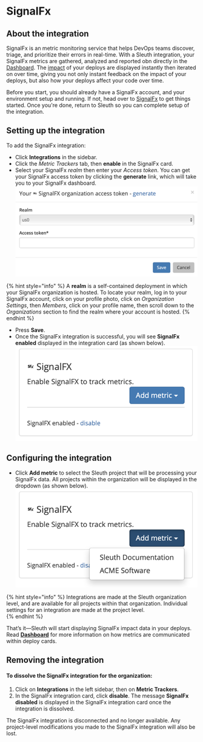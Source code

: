 # SignalFx

## About the integration

SignalFx is an metric monitoring service that helps DevOps teams discover, triage, and prioritize their errors in real-time. With a Sleuth integration, your SignalFx metrics are gathered, analyzed and reported obn directly in the [Dashboard](../../../dashboard-1/dashboard.md). The [impact](../../../resources/terminology.md#impact) of your deploys are displayed instantly then iterated on over time, giving you not only instant feedback on the impact of your deploys, but also how your deploys affect your code over time. 

Before you start, you should already have a SignalFx account, and your environment setup and running. If not, head over to [SignalFx](https://app.us1.signalfx.com/#/dashboards) to get things started. Once you're done, return to Sleuth so you can complete setup of the integration. 

## Setting up the integration

To add the SignalFx integration:

* Click **Integrations** in the sidebar.
* Click the _Metric Trackers_ tab, then **enable** in the SignalFx card.
* Select your SignalFx _realm_ then enter your _Access token_. You can get your SignalFx access token by clicking the **generate** link, which will take you to your SignalFx dashboard. ![](../../../.gitbook/assets/signalfx-integration-sleuth.png) 

{% hint style="info" %}
A **realm** is a self-contained deployment in which your SignalFx organization is hosted. To locate your realm, log in to your SignalFx account, click on your profile photo, click on _Organization Settings_, then _Members_, click on your profile name, then scroll down to the _Organizations_ section to find the realm where your account is hosted. 
{% endhint %}

* Press **Save**. 
* Once the SignalFx integration is successful, you will see **SignalFx enabled** displayed in the integration card \(as shown below\).  ![](../../../.gitbook/assets/signalfx-integration-enabled-dropdown.png) 

## Configuring the integration

* Click **Add metric** to select the Sleuth project that will be processing your SignalFx data. All projects within the organization will be displayed in the dropdown \(as shown below\).  ![](../../../.gitbook/assets/signalfx-integration-enabled-select.png) 

{% hint style="info" %}
Integrations are made at the Sleuth organization level, and are available for all projects within that organization. Individual settings for an integration are made at the project level.  
{% endhint %}

That’s it—Sleuth will start displaying SignalFx impact data in your deploys. Read [**Dashboard**](../../../dashboard-1/dashboard.md) for more information on how metrics are communicated within deploy cards. 

## Removing the integration

#### To dissolve the SignalFx integration for the organization: 

1. Click on **Integrations** in the left sidebar, then on **Metric Trackers**. 
2. In the SignalFx integration card, click **disable**. The message **SignalFx disabled** is displayed in the SignalFx integration card once the integration is dissolved.

The SignalFx integration is disconnected and no longer available. Any project-level modifications you made to the SignalFx integration will also be lost.

